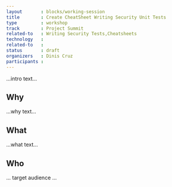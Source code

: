 ```yaml
---
layout       : blocks/working-session
title        : Create CheatSheet Writing Security Unit Tests
type         : workshop
track        : Project Summit
related-to   : Writing Security Tests,Cheatsheets
technology   :
related-to   :
status       : draft
organizers   : Dinis Cruz
participants :
---
```


...intro text...

## Why

...why text...

## What

...what text...

## Who

... target audience ...